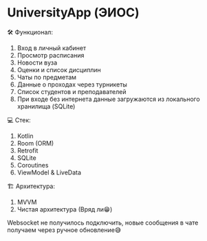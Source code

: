 # UniversityApp (ЭИОС)

🛠 Функционал:
1) Вход в личный кабинет
2) Просмотр расписания
3) Новости вуза
4) Оценки и список дисциплин
5) Чаты по предметам
6) Данные о проходах через турникеты
7) Список студентов и преподавателей
8) При входе без интернета данные загружаются из локального хранилища (SQLite)

💻 Стек:
1) Kotlin
2) Room (ORM)
3) Retrofit
4) SQLite
5) Coroutines
6) ViewModel & LiveData

🏗 Архитектура:
1) MVVM
2) Чистая архитектура (Вряд ли😁)

Websocket не получилось подключить, новые сообщения в чате получаем через ручное обновление😅
